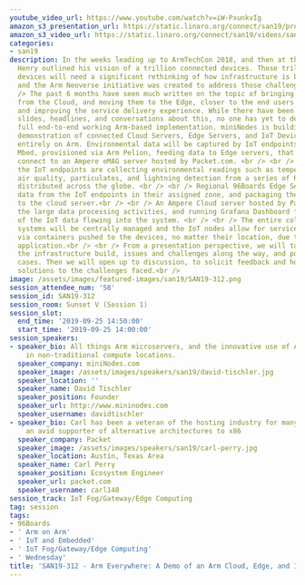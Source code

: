```yaml
---
youtube_video_url: https://www.youtube.com/watch?v=iW-PxunkvIg
amazon_s3_presentation_url: https://static.linaro.org/connect/san19/presentations/san19-312.pdf
amazon_s3_video_url: https://static.linaro.org/connect/san19/videos/san19-312.mp4
categories:
- san19
description: In the weeks leading up to ArmTechCon 2018, and then at the event, Drew
  Henry outlined his vision of a trillion connected devices. Those trillion connected
  devices will need a significant rethinking of how infrastructure is built and delivered,
  and the Arm Neoverse initiative was created to address those challenges.<br /> <br
  /> The past 6 months have seen much written on the topic of bringing workloads back
  from the Cloud, and moving them to the Edge, closer to the end users or to IoT endpoints,
  and improving the service delivery experience. While there have been many articles,
  slides, headlines, and conversations about this, no one has yet to demonstrate a
  full end-to-end working Arm-based implementation. miniNodes is building a complete
  demonstration of connected Cloud Servers, Edge Servers, and IoT Devices, running
  entirely on Arm. Environmental data will be captured by IoT endpoints running Arm
  Mbed, provisioned via Arm Pelion, feeding data to Edge servers, that will in turn
  connect to an Ampere eMAG server hosted by Packet.com. <br /> <br /> More specifically,
  the IoT endpoints are collecting environmental readings such as temperature, humidity,
  air quality, particulates, and lightning detection from a series of Raspberry Pi’s
  distributed across the globe. <br /> <br /> Regional 96Boards Edge Servers are collecting
  data from the IoT endpoints in their assigned zone, and packaging the data for shipment
  to the cloud server.<br /> <br /> An Ampere Cloud server hosted by Packet is doing
  the large data processing activities, and running Grafana Dashboard for visualization
  of the IoT data flowing into the system. <br /> <br /> The entire collection of
  systems will be centrally managed and the IoT nodes allow for service provisioning
  via containers pushed to the devices, no matter their location, due to the Pelion
  application.<br /> <br /> From a presentation perspective, we will talk through
  the infrastructure build, issues and challenges along the way, and potential use
  cases. Then we will open up to discussion, to solicit feedback and hopefully find
  solutions to the challenges faced.<br />
image: /assets/images/featured-images/san19/SAN19-312.png
session_attendee_num: '58'
session_id: SAN19-312
session_room: Sunset V (Session 1)
session_slot:
  end_time: '2019-09-25 14:50:00'
  start_time: '2019-09-25 14:00:00'
session_speakers:
- speaker_bio: All things Arm microservers, and the innovative use of Arm technologies
    in non-traditional compute locations.
  speaker_company: miniNodes.com
  speaker_image: /assets/images/speakers/san19/david-tischler.jpg
  speaker_location: ''
  speaker_name: David Tischler
  speaker_position: Founder
  speaker_url: http://www.mininodes.com
  speaker_username: davidtischler
- speaker_bio: Carl has been a veteran of the hosting industry for many years and
    an avid supporter of alternative architectures to x86
  speaker_company: Packet
  speaker_image: /assets/images/speakers/san19/carl-perry.jpg
  speaker_location: Austin, Texas Area
  speaker_name: Carl Perry
  speaker_position: Ecosystem Engineer
  speaker_url: packet.com
  speaker_username: carl148
session_track: IoT Fog/Gateway/Edge Computing
tag: session
tags:
- 96Boards
- ' Arm on Arm'
- ' IoT and Embedded'
- ' IoT Fog/Gateway/Edge Computing'
- ' Wednesday'
title: 'SAN19-312 - Arm Everywhere: A Demo of an Arm Cloud, Edge, and IoT Infrastructure'
---
```

